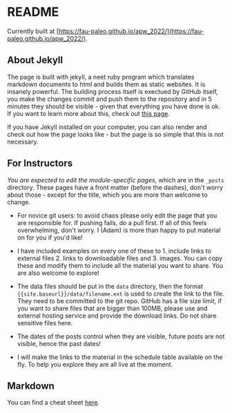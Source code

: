 # README

Currently built at [https://fau-paleo.github.io/apw_2022/](https://fau-paleo.github.io/apw_2022/). 

## About Jekyll

The page is built with jekyll, a neet ruby program which translates markdown documents to html and builds them as static websites. It is insanely powerful. The building process itself is exectued by GitHub itself, you make the changes commit and push them to the repository and in 5 minutes they should be visible - given that everything you have done is ok. If you want to learn more about this, check out [this page](https://docs.github.com/en/pages/setting-up-a-github-pages-site-with-jekyll). 


If you have Jekyll installed on your computer, you can also render and check out how the page looks like - but the page is so simple that this is not necessary.  

## For Instructors 

*You are expected to edit the module-specific pages*, which are in the `_posts` directory. These pages have a front matter (before the dashes), don't worry about those - except for the title, which you are more than welcome to change.

- For novice git users: to avoid chaos please only edit the page that you are responsible for. If pushing fails, do a pull first. If all of this feels overwhelming, don't worry. I (Adam) is more than happy to put material on for you if you'd like!

- I have included examples on every one of these to 1. include links to external files 2. links to downloadable files and 3. images. You can copy these and modify them to include all the material you want to share. You are also welcome to explore! 

- The data files should be put in the `data` directory, then the format `{{site.baseurl}}/data/filename.ext` is used to create the link to the file. They need to be committed to the git repo. GitHub has a file size limit, if you want to share files that are bigger than 100MB, please use and external hosting service and provide the download links. Do not share sensitive files here. 

- The dates of the posts control when they are visible, future posts are not visible, hence the past dates! 

- I will make the links to the material in the schedule table available on the fly. To help you explore they are all live at the moment.  


## Markdown

You can find a cheat sheet [here](https://www.markdownguide.org/cheat-sheet/).
